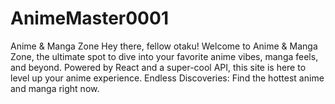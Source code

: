 # AnimeMaster0001
Anime &amp; Manga Zone Hey there, fellow otaku! Welcome to Anime &amp; Manga Zone, the ultimate spot to dive into your favorite anime vibes, manga feels, and beyond. Powered by React and a super-cool API, this site is here to level up your anime experience.  Endless Discoveries: Find the hottest anime and manga right now.
